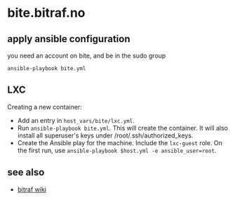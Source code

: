 bite.bitraf.no
==============

apply ansible configuration
---------------------------

you need an account on bite, and be in the sudo group

```
ansible-playbook bite.yml
```

LXC
---

Creating a new container:

* Add an entry in `host_vars/bite/lxc.yml`.
* Run `ansible-playbook bite.yml`. This will create the container. It
  will also install all superuser's keys under /root/.ssh/authorized_keys.
* Create the Ansible play for the machine. Include the `lxc-guest`
  role. On the first run, use 
  `ansible-playbook $host.yml -e ansible_user=root`.

see also
--------

- [bitraf wiki](https://bitraf.no/wiki/Bite)
